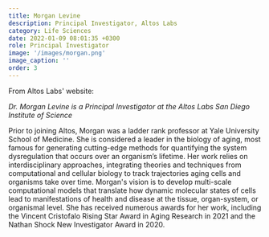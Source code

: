 ```yaml
---
title: Morgan Levine
description: Principal Investigator, Altos Labs
category: Life Sciences 
date: 2022-01-09 08:01:35 +0300
role: Principal Investigator 
image: '/images/morgan.png'
image_caption: ''
order: 3
---
```

From Altos Labs' website:

*Dr. Morgan Levine is a Principal Investigator at the Altos Labs San Diego Institute of Science*

Prior to joining Altos, Morgan was a ladder rank professor at Yale University School of Medicine. She is considered a leader in the biology of aging, most famous for generating cutting-edge methods for quantifying the system dysregulation that occurs over an organism’s lifetime. Her work relies on interdisciplinary approaches, integrating theories and techniques from computational and cellular biology to track trajectories aging cells and organisms take over time. Morgan's vision is to develop multi-scale computational models that translate how dynamic molecular states of cells lead to manifestations of health and disease at the tissue, organ-system, or organismal level. She has received numerous awards for her work, including the Vincent Cristofalo Rising Star Award in Aging Research in 2021 and the Nathan Shock New Investigator Award in 2020.